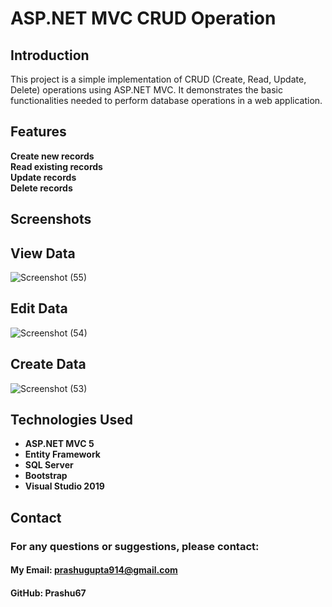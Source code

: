 # ASP.NET MVC CRUD Operation

## Introduction
This project is a simple implementation of CRUD (Create, Read, Update, Delete) operations using ASP.NET MVC. It demonstrates the basic functionalities needed to perform database operations in a web application.

## Features
**Create new records**  
**Read existing records**  
**Update records**  
**Delete records**

## Screenshots
## View Data
![Screenshot (55)](https://github.com/user-attachments/assets/011948a4-26b5-47c8-b5f0-2c3e1344f7dc)
## Edit Data
![Screenshot (54)](https://github.com/user-attachments/assets/fb9ad935-e7c9-4c02-86b2-b9f42e1ed810)
## Create Data
![Screenshot (53)](https://github.com/user-attachments/assets/45efec92-5872-49ae-bdbb-34b42ef7cde0)

## Technologies Used
- **ASP.NET MVC 5**
- **Entity Framework**
- **SQL Server**
- **Bootstrap**
- **Visual Studio 2019**

## Contact
### For any questions or suggestions, please contact:

#### My Email: prashugupta914@gmail.com
#### GitHub: Prashu67
